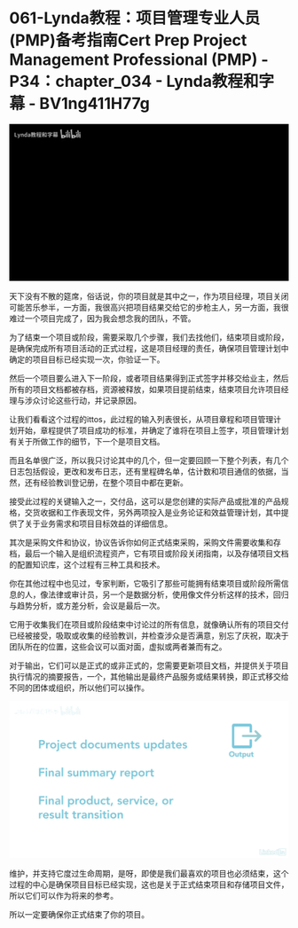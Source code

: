 # 061-Lynda教程：项目管理专业人员(PMP)备考指南Cert Prep Project Management Professional (PMP) - P34：chapter_034 - Lynda教程和字幕 - BV1ng411H77g

![](img/0b02d350b7a80b970a462fed9d90e21f_0.png)

天下没有不散的筵席，俗话说，你的项目就是其中之一，作为项目经理，项目关闭可能苦乐参半，一方面，我很高兴把项目结果交给它的步枪主人，另一方面，我很难过一个项目完成了，因为我会想念我的团队，不管。

为了结束一个项目或阶段，需要采取几个步骤，我们去找他们，结束项目或阶段，是确保完成所有项目活动的正式过程，这是项目经理的责任，确保项目管理计划中确定的项目目标已经实现一次，你验证一下。

然后一个项目要么进入下一阶段，或者项目结果得到正式签字并移交给业主，然后所有的项目文档都被存档，资源被释放，如果项目提前结束，结束项目允许项目经理与涉众讨论这些行动，并记录原因。

让我们看看这个过程的ittos，此过程的输入列表很长，从项目章程和项目管理计划开始，章程提供了项目成功的标准，并确定了谁将在项目上签字，项目管理计划有关于所做工作的细节，下一个是项目文档。

而且名单很广泛，所以我只讨论其中的几个，但一定要回顾一下整个列表，有几个日志包括假设，更改和发布日志，还有里程碑名单，估计数和项目通信的依据，当然，还有经验教训登记册，在整个项目中都在更新。

接受此过程的关键输入之一，交付品，这可以是您创建的实际产品或批准的产品规格，交货收据和工作表现文件，另外两项投入是业务论证和效益管理计划，其中提供了关于业务需求和项目目标效益的详细信息。

其次是采购文件和协议，协议告诉你如何正式结束采购，采购文件需要收集和存档，最后一个输入是组织流程资产，它有项目或阶段关闭指南，以及存储项目文档的配置知识库，这个过程有三种工具和技术。

你在其他过程中也见过，专家判断，它吸引了那些可能拥有结束项目或阶段所需信息的人，像法律或审计员，另一个是数据分析，使用像文件分析这样的技术，回归与趋势分析，或方差分析，会议是最后一次。

它用于收集我们在项目或阶段结束中讨论过的所有信息，就像确认所有的项目交付已经被接受，吸取或收集的经验教训，并检查涉众是否满意，别忘了庆祝，取决于团队所在的位置，这些会议可以面对面，虚拟或两者兼而有之。

对于输出，它们可以是正式的或非正式的，您需要更新项目文档，并提供关于项目执行情况的摘要报告，一个，其他输出是最终产品服务或结果转换，即正式移交给不同的团体或组织，所以他们可以操作。



![](img/0b02d350b7a80b970a462fed9d90e21f_2.png)

维护，并支持它度过生命周期，是呀，即使是我们最喜欢的项目也必须结束，这个过程的中心是确保项目目标已经实现，这也是关于正式结束项目和存储项目文件，所以它们可以作为将来的参考。

所以一定要确保你正式结束了你的项目。